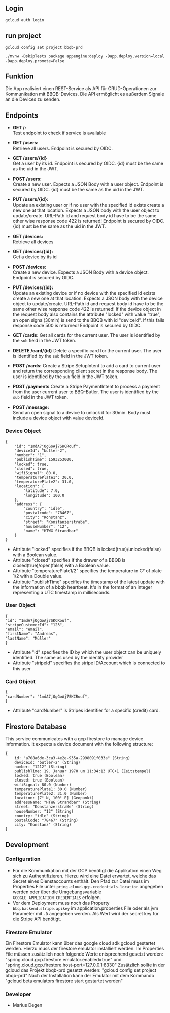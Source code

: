 ## Login
`gcloud auth login`

## run project
`gcloud config set project bbqb-prd`

`./mvnw -DskipTests package appengine:deploy -Dapp.deploy.version=local -Dapp.deploy.promote=False`

## Funktion
Die App realisiert einen REST-Service als API für CRUD-Operationen zur Kommunikation mit BBQB-Devices. Die API ermöglicht es außerdem Signale an die Devices zu senden.

## Endpoints
- **GET /:**  
Test endpoint to check if service is available


- **GET /users:**  
Retrieve all users. Endpoint is secured by OIDC.
- **GET /users/{id}**  
Get a user by its id. Endpoint is secured by OIDC. {id} must be the same as the uid in the JWT.
- **POST /users:**  
Create a new user. Expects a JSON Body with a user object. Endpoint is secured by OIDC. {id} must be the same as the uid in the JWT.
- **PUT /users/{id}:**  
Update an existing user or if no user with the specified id exists create a new one at that location. Expects a JSON body with the user object to update/create. URL-Path id and request body id have to be the same other wise response code 422 is returned! Endpoint is secured by OIDC. {id} must be the same as the uid in the JWT.


- **GET /devices:**  
Retrieve all devices 
- **GET /devices/{id}:**  
Get a device by its id
- **POST /devices:**  
Create a new device. Expects a JSON Body with a device object. Endpoint is secured by OIDC.
- **PUT /devices/{id}:**  
Update an existing device or if no device with the specified id exists create a new one at that location. Expects a JSON body with the device object to update/create. URL-Path id and request body id have to be the same other wise response code 422 is returned! If the device object in the request body also contains the attribute "locked" with value "true", an open signal(30min) is send to the BBQB with id "deviceId". If this fails response code 500 is returned! Endpoint is secured by OIDC.


- **GET /cards:**
Get all cards for the current user. The user is identified by the `sub` field in the JWT token.
- **DELETE /card/{id}**
Delete a specific card for the current user. The user is identified by the `sub` field in the JWT token.
- **POST /cards:**
Create a Stripe SetupIntent to add a card to current user and return the corresponding client secret in the response body. The user is identified by the `sub` field in the JWT token.


- **POST /payments**
Create a Stripe PaymentIntent to process a payment from the user current user to BBQ-Butler. The user is identified by the `sub` field in the JWT token.


- **POST /message:**  
Send an open signal to a device to unlock it for 30min. Body must include a device object with value deviceId.

### Device Object
```
{
    "id": "1mdA7jOgGoAj7SKCRouf",
    "deviceId": "butler-2",
    "number": "1",
    "publishTime": 1593253000,
    "locked": true,
    "closed": true,
    "wifiSignal": 80.0,
    "temperaturePlate1": 30.0,
    "temperaturePlate2": 31.0,
    "location": {
        "latitude": 7.0,
        "longitude": 100.0
    },
    "address": {
        "country": "idle",
        "postalcode": "78467",
        "city": "Konstanz",
        "street": "Konstanzerstraße",
        "houseNumber": "12",
        "name": "HTWG Strandbar"
    }
}
```
- Attribute "locked" specifies if the BBQB is locked(true)/unlocked(false) with a Boolean value.
- Attribute "closed" specifies if the drawer of a BBQB is closed(true)/open(false) with a Boolean value.
- Attribute "temperaturePlate1/2" specifies the temperature in C° of plate 1/2 with a Double value. 
- Attribute "publishTime" specifies the timestamp of the latest update with the information of a bbqb heartbeat. It's in the format of an integer representing a UTC timestamp in milliseconds.

### User Object
```
{
"id": "1mdA7jOgGoAj7SKCRouf",
"stripeCustomerId": "123",
"email": "email",
"firstName": "Andreas",
"lastName": "Müller"
}
```
- Attribute "id" specifies the ID by which the user object can be uniquely identified. The same as used by the identity provider
- Attribute "stripeId" specifies the stripe ID/Account which is connected to this user

### Card Object
```
{
"cardNumber": "1mdA7jOgGoAj7SKCRouf",
}
```
- Attribute "cardNumber" is Stripes identifier for a specific (credit) card.
## Firestore Database
This service communicates with a gcp firestore to manage device information.
It expects a device document with the following structure:

```
{
    id: "a708a6de-3ca3-4e2e-935a-2998091f033a" (String)
    deviceId: "butler-2" (String)
    number: "1212" (String)
    publishTime: 19. Januar 1970 um 11:34:13 UTC+1 (Zeitstempel)
    locked: true (Boolean)
    closed: true (Boolean)
    wifiSignal: 80.0 (Number)
    temperaturePlate1: 30.0 (Number)
    temperaturePlate2: 31.0 (Number)
    location: [7° N, 100° E] (Geopunkt)
    addressName: "HTWG Strandbar" (String)
    street: "Konstanzerstraße" (String)
    houseNumber: "12" (String)
    country: "idle" (String)
    postalCode: "78467" (String)
    city: "Konstanz" (String)
}
```

## Development
### Configuration
- Für die Kommunikation mit der GCP benötigt die Applikation einen Weg sich zu Authentifizieren. Hierzu wird eine Datei erwartet, welche das Secret eines Dienstaccounts enthält. Den Pfad zur Datei muss im Properties File unter `pring.cloud.gcp.credentials.location` angegeben werden oder über die Umgebungsvariable `GOOGLE_APPLICATION_CREDENTIALS` erfolgen.
- Vor dem Deployment muss noch das Property `bbq.backend.stripe.apikey` im application.properties File oder als jvm Parameter mit `-D` angegeben werden. Als Wert wird der secret key für die Stripe API benötigt.


### Firestore Emulator
Ein Firestore Emulator kann über das google cloud sdk gcloud gestartet werden. Hierzu muss der firestore emulator installiert werden.
Im Properties File müssen zusätzlich noch folgende Werte entsprechend gesetzt werden: "spring.cloud.gcp.firestore.emulator.enabled=true" und "spring.cloud.gcp.firestore.host-port=127.0.0.1:8330"
Zusätzlich sollte in der gcloud das Projekt bbqb-prd gesetzt werden: "gcloud config set project bbqb-prd"
Nach der Installation kann der Emulator mit dem Kommando "gcloud beta emulators firestore start gestartet werden"

### Developer
- Marius Degen